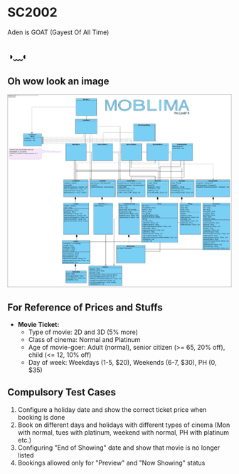# SC2002

Aden is GOAT (Gayest Of All Time)

## ◑﹏◐

## Oh wow look an image

![wow much square](./assets/MOBLIMA.jpg)

## For Reference of Prices and Stuffs

- **Movie Ticket:**
  - Type of movie: 2D and 3D (5% more)
  - Class of cinema: Normal and Platinum
  - Age of movie-goer: Adult (normal), senior citizen (>= 65, 20% off), child (<= 12, 10% off)
  - Day of week: Weekdays (1-5, $20), Weekends (6-7, $30), PH (0, $35)

## Compulsory Test Cases

1. Configure a holiday date and show the correct ticket price when booking is done
2. Book on different days and holidays with different types of cinema (Mon with normal, tues with platinum, weekend with normal, PH with platinum etc.)
3. Configuring "End of Showing" date and show that movie is no longer listed
4. Bookings allowed only for "Preview" and "Now Showing" status
